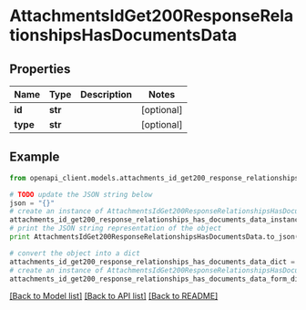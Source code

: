 # AttachmentsIdGet200ResponseRelationshipsHasDocumentsData


## Properties
Name | Type | Description | Notes
------------ | ------------- | ------------- | -------------
**id** | **str** |  | [optional] 
**type** | **str** |  | [optional] 

## Example

```python
from openapi_client.models.attachments_id_get200_response_relationships_has_documents_data import AttachmentsIdGet200ResponseRelationshipsHasDocumentsData

# TODO update the JSON string below
json = "{}"
# create an instance of AttachmentsIdGet200ResponseRelationshipsHasDocumentsData from a JSON string
attachments_id_get200_response_relationships_has_documents_data_instance = AttachmentsIdGet200ResponseRelationshipsHasDocumentsData.from_json(json)
# print the JSON string representation of the object
print AttachmentsIdGet200ResponseRelationshipsHasDocumentsData.to_json()

# convert the object into a dict
attachments_id_get200_response_relationships_has_documents_data_dict = attachments_id_get200_response_relationships_has_documents_data_instance.to_dict()
# create an instance of AttachmentsIdGet200ResponseRelationshipsHasDocumentsData from a dict
attachments_id_get200_response_relationships_has_documents_data_form_dict = attachments_id_get200_response_relationships_has_documents_data.from_dict(attachments_id_get200_response_relationships_has_documents_data_dict)
```
[[Back to Model list]](../README.md#documentation-for-models) [[Back to API list]](../README.md#documentation-for-api-endpoints) [[Back to README]](../README.md)


